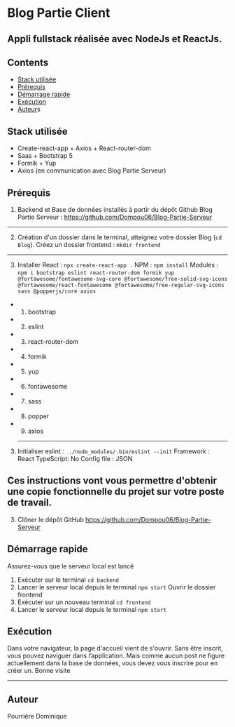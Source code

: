 # Blog Partie Client

## Appli fullstack réalisée avec NodeJs et ReactJs.

## Contents

- [Stack utilisée](#Stack-utilisée)
- [Prérequis](#Prérequis)
- [Démarrage rapide](#Démarrage-rapide)
- [Exécution](#Exécution)
- [Auteur](#Auteur)s

## Stack utilisée

- Create-react-app + Axios + React-router-dom
- Saas + Bootstrap 5
- Formik + Yup
- Axios (en communication avec Blog Partie Serveur)

## Prérequis

1. Backend et Base de données installés à partir du dépôt Github Blog Partie Serveur : <a href="https://github.com/Dompou06/Blog-Partie-Serveur" target="_blank">https://github.com/Dompou06/Blog-Partie-Serveur</a>

---

2. Création d'un dossier
   dans le terminal, atteignez votre dossier Blog (`cd Blog`).
   Créez un dossier frontend : `mkdir frontend`

---

3. Installer
   React : `npx create-react-app .`
   NPM : `npm install`
   Modules : `npm i bootstrap eslint react-router-dom formik yup @fortawesome/fontawesome-svg-core @fortawesome/free-solid-svg-icons @fortawesome/react-fontawesome @fortawesome/free-regular-svg-icons sass @popperjs/core axios`

- 1. bootstrap
- 2. eslint
- 3. react-router-dom
- 4. formik
- 5. yup
- 6. fontawesome
- 7. sass
- 8. popper
- 9. axios
  ***

3. Initialiser eslint : ` ./node_modules/.bin/eslint --init`
   Framework : React
   TypeScript: No
   Config file : JSON

## Ces instructions vont vous permettre d'obtenir une copie fonctionnelle du projet sur votre poste de travail.

3. Clôner le dépôt GitHub <a href="https://github.com/Dompou06/Blog-Partie-Serveur" target="_blank">https://github.com/Dompou06/Blog-Partie-Serveur</a>

## Démarrage rapide

Assurez-vous que le serveur local est lancé 
1. Exécuter sur le terminal `cd backend`
2. Lancer le serveur local depuis le terminal `npm start`
Ouvrir le dossier frontend
1. Exécuter sur un nouveau terminal `cd frontend`
2. Lancer le serveur local depuis le terminal `npm start`

## Exécution

Dans votre navigateur, la page d'accueil vient de s'ouvrir.
Sans être inscrit, vous pouvez naviguer dans l’application. Mais comme aucun post ne figure actuellement dans la base de données, vous devez vous inscrire pour en créer un.
Bonne visite

---

## Auteur

Pourrière Dominique
